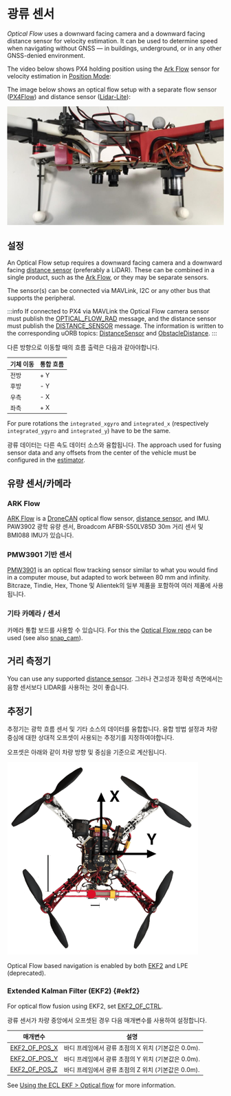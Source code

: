 # 광류 센서

_Optical Flow_ uses a downward facing camera and a downward facing distance sensor for velocity estimation.
It can be used to determine speed when navigating without GNSS — in buildings, underground, or in any other GNSS-denied environment.

The video below shows PX4 holding position using the [Ark Flow](#ark-flow) sensor for velocity estimation in [Position Mode](../flight_modes_mc/position.md):

<lite-youtube videoid="aPQKgUof3Pc" title="ARK Flow with PX4 Optical Flow Position Hold"/>

<!-- ARK Flow with PX4 Optical Flow Position Hold: 20210605 -->

The image below shows an optical flow setup with a separate flow sensor ([PX4Flow](../sensor/px4flow.md)) and distance sensor ([Lidar-Lite](../sensor/lidar_lite.md)):

![Optical flow lidar attached](../../assets/hardware/sensors/optical_flow/flow_lidar_attached.jpg)

## 설정

An Optical Flow setup requires a downward facing camera and a downward facing [distance sensor](../sensor/rangefinders.md) (preferably a LiDAR).
These can be combined in a single product, such as the [Ark Flow](#ark-flow), or they may be separate sensors.

The sensor(s) can be connected via MAVLink, I2C or any other bus that supports the peripheral.

:::info
If connected to PX4 via MAVLink the Optical Flow camera sensor must publish the [OPTICAL_FLOW_RAD](https://mavlink.io/en/messages/common.html#OPTICAL_FLOW_RAD) message, and the distance sensor must publish the [DISTANCE_SENSOR](https://mavlink.io/en/messages/common.html#DISTANCE_SENSOR) message.
The information is written to the corresponding uORB topics: [DistanceSensor](../msg_docs/DistanceSensor.md) and [ObstacleDistance](../msg_docs/ObstacleDistance.md).
:::

다른 방향으로 이동할 때의 흐름 출력은 다음과 같아야합니다.

| 기체 이동 | 통합 흐름 |
| ----- | ----- |
| 전방    | + Y   |
| 후방    | - Y   |
| 우측    | - X   |
| 좌측    | + X   |

For pure rotations the `integrated_xgyro` and `integrated_x` (respectively `integrated_ygyro` and `integrated_y`) have to be the same.

광류 데이터는 다른 속도 데이터 소스와 융합됩니다.
The approach used for fusing sensor data and any offsets from the center of the vehicle must be configured in the [estimator](#estimators).

## 유량 센서/카메라

### ARK Flow

[ARK Flow](../dronecan/ark_flow.md) is a [DroneCAN](../dronecan/index.md) optical flow sensor, [distance sensor](../sensor/rangefinders.md), and IMU.
PAW3902 광학 유량 센서, Broadcom AFBR-S50LV85D 30m 거리 센서 및 BMI088 IMU가 있습니다.

### PMW3901 기반 센서

[PMW3901](../sensor/pmw3901.md) is an optical flow tracking sensor similar to what you would find in a computer mouse, but adapted to work between 80 mm and infinity.
Bitcraze, Tindie, Hex, Thone 및 Alientek의 일부 제품을 포함하여 여러 제품에 사용됩니다.

### 기타 카메라 / 센서

카메라 통합 보드를 사용할 수 있습니다.
For this the [Optical Flow repo](https://github.com/PX4/OpticalFlow) can be used (see also [snap_cam](https://github.com/PX4/snap_cam)).

## 거리 측정기

You can use any supported [distance sensor](../sensor/rangefinders.md).
그러나 견고성과 정확성 측면에서는 음향 센서보다 LIDAR를 사용하는 것이 좋습니다.

## 추정기

추정기는 광학 흐름 센서 및 기타 소스의 데이터를 융합합니다.
융합 방법 설정과 차량 중심에 대한 상대적 오프셋이 사용되는 추정기를 지정하여야합니다.

오프셋은 아래와 같이 차량 방향 및 중심을 기준으로 계산됩니다.

![Optical Flow offsets](../../assets/hardware/sensors/optical_flow/px4flow_offset.png)

Optical Flow based navigation is enabled by both [EKF2](#ekf2) and LPE (deprecated).

### Extended Kalman Filter (EKF2) {#ekf2}

For optical flow fusion using EKF2, set [EKF2_OF_CTRL](../advanced_config/parameter_reference.md#EKF2_OF_CTRL).

광류 센서가 차량 중앙에서 오프셋된 경우 다음 매개변수를 사용하여 설정합니다.

| 매개변수                                                                                                                                                              | 설명                                                                                   |
| ----------------------------------------------------------------------------------------------------------------------------------------------------------------- | ------------------------------------------------------------------------------------ |
| <a id="EKF2_OF_POS_X"></a>[EKF2_OF_POS_X](../advanced_config/parameter_reference.md#EKF2_OF_POS_X) | 바디 프레임에서 광류 초점의 X 위치 (기본값은 0.0m). |
| <a id="EKF2_OF_POS_Y"></a>[EKF2_OF_POS_Y](../advanced_config/parameter_reference.md#EKF2_OF_POS_Y) | 바디 프레임에서 광류 초점의 Y 위치 (기본값은 0.0m). |
| <a id="EKF2_OF_POS_Z"></a>[EKF2_OF_POS_Z](../advanced_config/parameter_reference.md#EKF2_OF_POS_Z) | 바디 프레임에서 광류 초점의 Z 위치 (기본값은 0.0m). |

See [Using the ECL EKF > Optical flow](../advanced_config/tuning_the_ecl_ekf.md#optical-flow) for more information.

